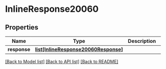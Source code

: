 # InlineResponse20060

## Properties
Name | Type | Description | Notes
------------ | ------------- | ------------- | -------------
**response** | [**list[InlineResponse20060Response]**](InlineResponse20060Response.md) |  | [optional] 

[[Back to Model list]](../README.md#documentation-for-models) [[Back to API list]](../README.md#documentation-for-api-endpoints) [[Back to README]](../README.md)


